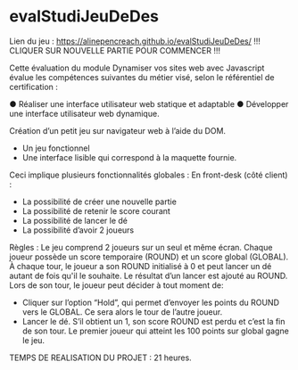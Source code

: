 # evalStudiJeuDeDes
Lien du jeu : https://alinepencreach.github.io/evalStudiJeuDeDes/
!!! CLIQUER SUR NOUVELLE PARTIE POUR COMMENCER !!!

Cette évaluation du module Dynamiser vos sites web avec Javascript évalue les compétences suivantes du métier visé,
selon le référentiel de certification :

● Réaliser une interface utilisateur web statique et adaptable
● Développer une interface utilisateur web dynamique. 

Création d’un petit jeu sur navigateur web à l’aide du DOM.
- Un jeu fonctionnel
- Une interface lisible qui correspond à la maquette fournie.

Ceci implique plusieurs fonctionnalités globales :
En front-desk (côté client) :
- La possibilité de créer une nouvelle partie
- La possibilité de retenir le score courant
- La possibilité de lancer le dé
- La possibilité d’avoir 2 joueurs

Règles :
Le jeu comprend 2 joueurs sur un seul et même écran.
Chaque joueur possède un score temporaire (ROUND) et un score global (GLOBAL).
À chaque tour, le joueur a son ROUND initialisé à 0 et peut lancer un dé autant de fois qu'il le souhaite. Le
résultat d’un lancer est ajouté au ROUND.
Lors de son tour, le joueur peut décider à tout moment de:
- Cliquer sur l’option “Hold”, qui permet d’envoyer les points du ROUND vers le GLOBAL. Ce sera alors le
tour de l’autre joueur.
- Lancer le dé. S’il obtient un 1, son score ROUND est perdu et c’est la fin de son tour.
Le premier joueur qui atteint les 100 points sur global gagne le jeu.

TEMPS DE REALISATION DU PROJET : 21 heures.

